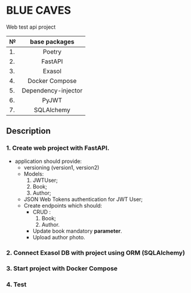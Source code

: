 # BLUE CAVES 
Web test api project

№ |   base packages   
---| :---:
1.| Poetry
2.| FastAPI
3.| Exasol
4.| Docker Compose
5.| Dependency-injector
6.| PyJWT
7.| SQLAlchemy 

## Description

### 1. Create web project with FastAPI.
   * application should provide:
     * versioning (version1, version2)
     * Models:
       1. JWTUser;
       2. Book;
       3. Author;
     * JSON Web Tokens authentication for JWT User;
     * Create endpoints which should:
        * CRUD :
            1. Book;
            2. Author.
        * Update book mandatory  **parameter**.
        * Upload author photo.
    
### 2. Connect Exasol DB with project using ORM (SQLAlchemy)

### 3. Start project with Docker Compose

### 4. Test
    






